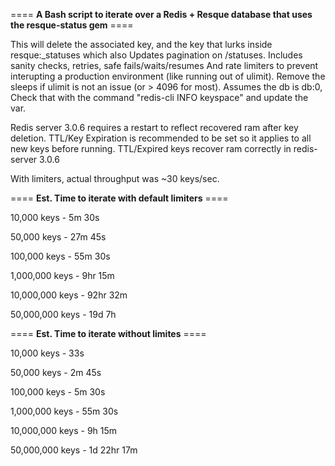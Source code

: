 ==== **A Bash script to iterate over a Redis + Resque database that uses the resque-status gem** ====

This will delete the associated key, and the key that lurks inside resque:_statuses which also 
Updates pagination on /statuses. Includes sanity checks, retries, safe fails/waits/resumes
And rate limiters to prevent interupting a production environment (like running out of ulimit). 
Remove the sleeps if ulimit is not an issue (or > 4096 for most). Assumes the db is db:0, 
Check that with the command "redis-cli INFO keyspace" and update the var. 

Redis server 3.0.6 requires a restart to reflect recovered ram after key deletion.
TTL/Key Expiration is recommended to be set so it applies to all new keys before running.
TTL/Expired keys recover ram correctly in redis-server 3.0.6

With limiters, actual throughput was ~30 keys/sec.

==== **Est. Time to iterate with default limiters** ====

10,000     keys - 5m 30s

50,000     keys - 27m 45s

100,000    keys - 55m 30s

1,000,000  keys - 9hr 15m

10,000,000 keys - 92hr 32m

50,000,000 keys - 19d 7h


==== **Est. Time to iterate without limites** ====

10,000     keys - 33s

50,000     keys - 2m 45s

100,000    keys - 5m 30s

1,000,000  keys - 55m 30s

10,000,000 keys - 9h 15m

50,000,000 keys - 1d 22hr 17m
